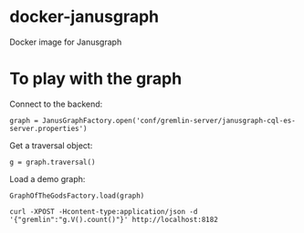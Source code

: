 # docker-janusgraph
Docker image for Janusgraph


# To play with the graph

Connect to the backend:
```
graph = JanusGraphFactory.open('conf/gremlin-server/janusgraph-cql-es-server.properties')
```

Get a traversal object:
```
g = graph.traversal()
```

Load a demo graph:
```
GraphOfTheGodsFactory.load(graph)
```

```
curl -XPOST -Hcontent-type:application/json -d '{"gremlin":"g.V().count()"}' http://localhost:8182
```
